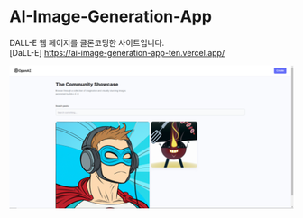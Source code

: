 # AI-Image-Generation-App

DALL-E 웹 페이지를 클론코딩한 사이트입니다. <br />
[DaLL-E] https://ai-image-generation-app-ten.vercel.app/

![Ai-Image-Generation](https://raw.githubusercontent.com/Goat95/Ai-Image-Generation-App/main/client/public/ai-image-generation.PNG)
